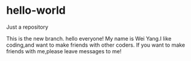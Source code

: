 # hello-world
Just a repository

This is the new branch.
hello everyone!
My name is Wei Yang.I like coding,and want to make friends with other coders.
If you want to make friends with me,please leave messages to me!
